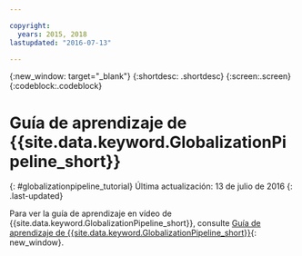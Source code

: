 ```yaml
---

copyright:
  years: 2015, 2018
lastupdated: "2016-07-13"

---
```


{:new_window: target="_blank"}
{:shortdesc: .shortdesc}
{:screen:.screen}
{:codeblock:.codeblock}

# Guía de aprendizaje de {{site.data.keyword.GlobalizationPipeline_short}}
{: #globalizationpipeline_tutorial}
Última actualización: 13 de julio de 2016
{: .last-updated}

Para ver la guía de aprendizaje en vídeo de {{site.data.keyword.GlobalizationPipeline_short}}, consulte [Guía de aprendizaje de {{site.data.keyword.GlobalizationPipeline_short}}](https://www.youtube.com/watch?v=lqrs3PFaX_M&feature=youtu.be){: new_window}.

